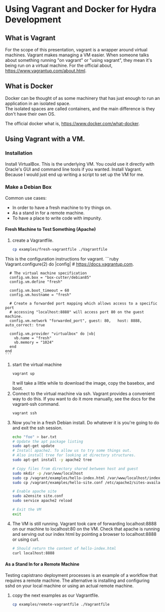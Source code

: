 # Using Vagrant and Docker for Hydra Development

## What is Vagrant

For the scope of this presentation, vagrant is a wrapper around virtual machines.  Vagrant makes managing a VM easier.  When someone talks about something running "on vagrant" or "using vagrant", they mean it's being run on a virtual machine.
For the official about, https://www.vagrantup.com/about.html.  
## What is Docker
Docker can be thought of as some machinery that has just enough to run an application in an isolated space.  
The isolated spaces are called containers, and the main difference is they don't have their own OS.

The official docker what is, https://www.docker.com/what-docker.

## Using Vagrant with a VM.
### Installation
Install VirtualBox.
  This is the underlying VM.  You could use it directly with Oracle's GUI and command line tools if you wanted.
Install Vagrant.
  Because I would just end up writing a script to set up the VM for me.

### Make a Debian Box
Common use cases:
- In order to have a fresh machine to try things on.
- As a stand in for a remote machine.
- To have a place to write code with impunity.

#### Fresh Machine to Test Something (Apache)
1. create a Vagrantfile.
    ```bash
    cp examples/fresh-vagrantfile ./Vagrantfile
    ```

This is the configuration instructions for vagrant.
    ```ruby
    Vagrant.configure(2) do |config|
      # https://docs.vagrantup.com.

      # The virtual machine specification
      config.vm.box = "box-cutter/debian85"
      config.vm.define "fresh"

      config.vm.boot_timeout = 60
      config.vm.hostname = "fresh"

      # Create a forwarded port mapping which allows access to a specific port
      # accessing "localhost:8888" will access port 80 on the guest machine.
      config.vm.network "forwarded_port", guest: 80,   host: 8888, auto_correct: true

      config.vm.provider "virtualbox" do |vb|
        vb.name = "fresh"
        vb.memory = "1024"
      end
    end
    ```
1. start the virtual machine
    ```bash
    vagrant up
    ```
    It will take a little while to download the image, copy the basebox, and boot.
1. Connect to the virtual machine via ssh.
  Vagrant provides a convenient way to do this.  If you want to do it more manually, see the docs for the vagrant-ssh command.
    ```bash
    vagrant ssh
    ```
1. Now you're in a fresh Debian install. Do whatever it is you're going to do and exit the ssh session.
    ```bash
    echo "foo" > bar.txt
    # Update the apt package listing
    sudo apt-get update
    # Install apache2. To allow us to try some things out.
    # Also install tree for looking at directory structures.
    sudo apt-get install -y apache2 tree

    # Copy files from directory shared between host and guest
    sudo mkdir -p /var/www/localhost
    sudo cp /vagrant/examples/hello-index.html /var/www/localhost/index.html
    sudo cp /vagrant/examples/hello-site.conf /etc/apache2/sites-available/site.conf

    # Enable apache site
    sudo a2ensite site.conf
    sudo service apache2 reload

    # Exit the VM
    exit
    ```
1. The VM is still running.  Vagrant took care of forwarding localhost:8888 on our machine to localhost:80 on the VM.
Check that apache is running and serving out our index html by pointing a browser to localhost:8888 or using curl.
    ```bash
    # Should return the content of hello-index.html
    curl localhost:8888
    ```

#### As a Stand In for a Remote Machine
Testing capistrano deployment processes is an example of a workflow that requires a remote machine.  The alternative is installing and configuring sshd on your local machine or using an actual remote machine.  

1. copy the next examples as our Vagrantfile.
    ```bash
    cp examples/remote-vagrantfile ./Vagrantfile
    ```
